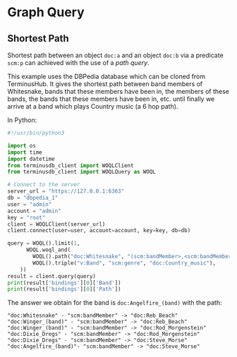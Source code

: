 # Graph Query

## Shortest Path

Shortest path between an object `doc:a` and an object `doc:b` via a
predicate `scm:p` can achieved with the use of a *path query*.

This example uses the DBPedia database which can be cloned from
TerminusHub. It gives the shortest path between band members of
Whitesnake, bands that these members have been in, the members of
these bands, the bands that these members have been in, etc. until
finally we arrive at a band which plays Country music (a 6 hop path).

In Python:

```python
#!/usr/bin/python3

import os
import time
import datetime
from terminusdb_client import WOQLClient
from terminusdb_client import WOQLQuery as WOQL

# Connect to the server
server_url = "https://127.0.0.1:6363"
db = "dbpedia_1"
user = "admin"
account = "admin"
key = "root"
client = WOQLClient(server_url)
client.connect(user=user, account=account, key=key, db=db)

query = WOQL().limit(1,
      WOQL.woql_and(
        WOQL().path("doc:Whitesnake", "(scm:bandMember>,<scm:bandMember)+", "v:Band","v:Path"),
        WOQL().triple("v:Band", "scm:genre", "doc:Country_music"),
    ))
result = client.query(query)
print(result['bindings'][0]['Band'])
print(result['bindings'][0]['Path'])
```

The answer we obtain for the band is `doc:Angelfire_(band)` with the path:

```
"doc:Whitesnake" - "scm:bandMember" -> "doc:Reb_Beach"
"doc:Winger_(band)" - "scm:bandMember" -> "doc:Reb_Beach"
"doc:Winger_(band)" - "scm:bandMember" -> "doc:Rod_Morgenstein"
"doc:Dixie_Dregs" - "scm:bandMember" -> "doc:Rod_Morgenstein"
"doc:Dixie_Dregs" - "scm:bandMember" -> "doc:Steve_Morse"
"doc:Angelfire_(band)"- "scm:bandMember" -> "doc:Steve_Morse"
```
